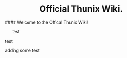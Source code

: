 <center><h1>Official Thunix Wiki.</h1></center>       <!-- Make Image?-->
<!-- Buttons Here... -->
#### Welcome to the Offical Thunix Wiki!

&nbsp;&nbsp;&nbsp;&nbsp;&nbsp;&nbsp;test

test

adding some test
